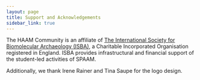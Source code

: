 ```yaml
---
layout: page
title: Support and Acknowledgements
sidebar_link: true
---
```


The HAAM Community is an affiliate of [The International Society for Biomolecular Archaeology (ISBA)](https://isbarch.org), a Charitable Incorporated Organisation registered in England. ISBA provides infrastructural and financial support of the student-led activities of SPAAM.

Additionally, we thank Irene Rainer and Tina Saupe for the logo design.

